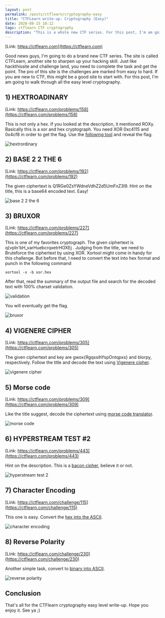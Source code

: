 ```yaml
---
layout: post
permalink: /posts/ctflearn/cryptography-easy
title: "CTFLearn write-up: Cryptography (Easy)"
date: 2020-08-15 18:12
tags: ctflearn CTF cryptography
description: "This is a whole new CTF series. For this post, I'm am going to walk through all the easy level cryptography."
---
```


[Link: https://ctflearn.com](https://ctflearn.com)

Good news guys, I'm going to do a brand new CTF series. The site is called CTFLearn, another site to sharpen up your hacking skill. Just like hackthissite and challenge land, you need to complete the task and get the point. The pro of this site is the challenges are marked from easy to hard. If you are new to CTF, this might be a good site to start with. For this post, I'm am going to walk through all the easy level cryptography.

## 1) HEXTROADINARY

[Link: https://ctflearn.com/problems/158](https://ctflearn.com/problems/158)

This is not only a hex. If you looked at the description, it mentioned ROXy. Basically this is a xor and hex cryptograph. You need XOR 0xc4115 and 0x4cf8 in order to get the flag. Use the [following tool](http://xor.pw/#) and reveal the flag.

![hextrordinary](/assets/images/ctflearn/2020-08-12-cryptography-easy/1.png)

## 2) BASE 2 2 THE 6

[Link: https://ctflearn.com/problems/192](https://ctflearn.com/problems/192)

The given ciphertext is Q1RGe0ZsYWdneVdhZ2d5UmFnZ3l9. Hint on the title, this is a base64 encoded text. Easy!

![base 2 2 the 6](/assets/images/ctflearn/2020-08-12-cryptography-easy/2.png)

## 3) BRUXOR

[Link: https://ctflearn.com/problems/227](https://ctflearn.com/problems/227)

This is one of my favorites cryptograph. The given ciphertext is  q{vpln'bH_varHuebcrqxetrHOXEj . Judging from the title, we need to Bruteforce the ciphertext by using XOR. Xortool might come in handy for this challenge. But before that, I need to convert the text into hex format and punch in the following command

```
xortool -x -b xor.hex
```

After that, read the summary of the output file and search for the decoded text with 100% charset validation.

![validation](/assets/images/ctflearn/2020-08-12-cryptography-easy/3.png)

You will eventually get the flag.

![bruxor](/assets/images/ctflearn/2020-08-12-cryptography-easy/4.png)

## 4) VIGENERE CIPHER

[Link: https://ctflearn.com/problems/305](https://ctflearn.com/problems/305)

The given ciphertext and key are gwox{RgqssihYspOntqpxs} and blorpy, respectively. Follow the title and decode the text using [Vigenere cipher](https://cryptii.com/pipes/vigenere-cipher).

![vigenere cipher](/assets/images/ctflearn/2020-08-12-cryptography-easy/5.png)

## 5) Morse code

[Link: https://ctflearn.com/problems/309](https://ctflearn.com/problems/309)

Like the title suggest, decode the ciphertext using [morse code translator](https://www.dcode.fr/morse-code).

![morse code](/assets/images/ctflearn/2020-08-12-cryptography-easy/6.png)

## 6)  HYPERSTREAM TEST #2

[Link: https://ctflearn.com/problems/443](https://ctflearn.com/problems/443)

Hint on the description. This is a [bacon cipher](https://mothereff.in/bacon), believe it or not.

![hyperstream test 2](/assets/images/ctflearn/2020-08-12-cryptography-easy/7.png)

## 7) Character Encoding

[Link: https://ctflearn.com/challenge/115](https://ctflearn.com/challenge/115)

This one is easy. Convert the [hex into the ASCII](https://www.rapidtables.com/convert/number/hex-to-ascii.html).

![character encoding](/assets/images/ctflearn/2020-08-12-cryptography-easy/8.png)

## 8) Reverse Polarity

[Link: https://ctflearn.com/challenge/230](https://ctflearn.com/challenge/230)

Another simple task, convert to [binary into ASCII](https://www.rapidtables.com/convert/number/binary-to-ascii.html).

![reverse polarity](/assets/images/ctflearn/2020-08-12-cryptography-easy/9.png)

## Conclusion

That's all for the CTFlearn cryptography easy level write-up. Hope you enjoy it. See ya ;)
